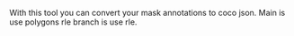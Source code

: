 With this tool you can convert your mask annotations to coco json.
Main is use polygons rle branch is use rle.

